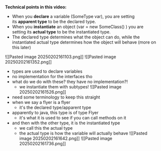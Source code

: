 **Technical points in this video:**

- When you **declare** a variable (SomeType var), you are setting its **apparent type** to be the declared type.
- When you **instantiate** an object (var = new SomeClass() ) you are setting its **actual type** to be the instantiated type.
- The declared type determines what the object can do, while the instantiated actual type determines how the object will behave (more on this later)

![[Pasted image 20250202161103.png]]
![[Pasted image 20250202161352.png]]
- types are used to declare variables
- no implementation for the interfaces tho
- what do we do with these? they have no implementation?!
	- we instantiate them with subtypes!
![[Pasted image 20250202161526.png]]
- need some terminology to keep this straight
- when we say a flyer is a flyer
	- it's the declared type/apparent type
- apparently to java, this type is of type Flyer
	- it's what it is used to see if you can call methods on it
- and then with the other type, it is the instantiated type
	- we call this the actual type
	- the actual type is how the variable will actually behave
![[Pasted image 20250202161642.png]]
![[Pasted image 20250202161736.png]]
